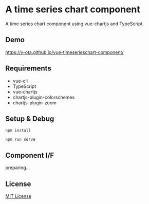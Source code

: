 # A time series chart component
A time series chart component using vue-chartjs and TypeScript.

## Demo
https://y-ota.github.io/vue-timeserieschart-component/

## Requirements
* vue-cli
* TypeScript
* vue-chartjs
* chartjs-plugin-colorschemes
* chartjs-plugin-zoom

## Setup & Debug
`npm install`

`npm run serve`

## Component I/F
preparing...

## License
[MIT License]()

